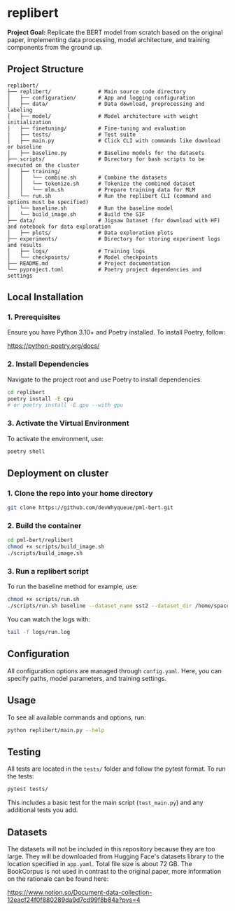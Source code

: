 # replibert

**Project Goal:** Replicate the BERT model from scratch based on the original paper, implementing data processing, model
architecture, and training components from the ground up.

## Project Structure

```
replibert/
├── replibert/               # Main source code directory
│   ├── configuration/       # App and logging configuration
│   ├── data/                # Data download, preprocessing and labeling
│   ├── model/               # Model architecture with weight initialization
│   ├── finetuning/          # Fine-tuning and evaluation
|   ├── tests/               # Test suite
│   ├── main.py              # Click CLI with commands like download or baseline
│   ├── baseline.py          # Baseline models for the datasets
├── scripts/                 # Directory for bash scripts to be executed on the cluster
│   ├── training/
│   │   └── combine.sh       # Combine the datasets
│   │   └── tokenize.sh      # Tokenize the combined dataset
│   │   └── mlm.sh           # Prepare training data for MLM
│   └── run.sh               # Run the replibert CLI (command and options must be specified)
│   └── baseline.sh          # Run the baseline model
│   └── build_image.sh       # Build the SIF
├── data/                    # Jigsaw Dataset (for download with HF) and notebook for data exploration
│   ├── plots/               # Data exploration plots
├── experiments/             # Directory for storing experiment logs and results
│   ├── logs/                # Training logs
│   └── checkpoints/         # Model checkpoints
├── README.md                # Project documentation
└── pyproject.toml           # Poetry project dependencies and settings

```

## Local Installation

### 1. Prerequisites

Ensure you have Python 3.10+ and Poetry installed. To install Poetry, follow:

https://python-poetry.org/docs/

### 2. Install Dependencies

Navigate to the project root and use Poetry to install dependencies:

```bash
cd replibert
poetry install -E cpu
# or poetry install -E gpu --with gpu
```

### 3. Activate the Virtual Environment

To activate the environment, use:

```bash
poetry shell
```

## Deployment on cluster

### 1. Clone the repo into your home directory

```bash
git clone https://github.com/devWhyqueue/pml-bert.git
```

### 2. Build the container

```bash
cd pml-bert/replibert
chmod +x scripts/build_image.sh
./scripts/build_image.sh
```

### 3. Run a replibert script

To run the baseline method for example, use:

```bash
chmod +x scripts/run.sh
./scripts/run.sh baseline --dataset_name sst2 --dataset_dir /home/space/datasets/sst2
```

You can watch the logs with:

```bash
tail -f logs/run.log
```

## Configuration

All configuration options are managed through `config.yaml`. Here, you can specify paths, model parameters, and training
settings.

## Usage

To see all available commands and options, run:

```bash
python replibert/main.py --help
```

## Testing

All tests are located in the `tests/` folder and follow the pytest format. To run the tests:

```bash
pytest tests/
```

This includes a basic test for the main script (`test_main.py`) and any additional tests you add.

## Datasets

The datasets will not be included in this repository because they are too large.
They will be downloaded from Hugging Face's datasets library to the location specified in `app.yaml`.
Total file size is about 72 GB.
The BookCorpus is not used in contrast to the original paper, more information on the rationale can be found here:

https://www.notion.so/Document-data-collection-12eacf24f0f880289da9d7cd99f8b84a?pvs=4
